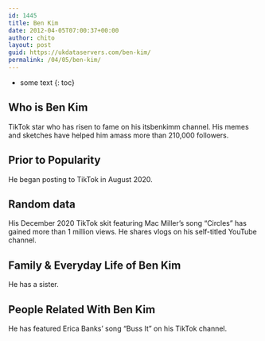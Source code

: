 ```yaml
---
id: 1445
title: Ben Kim
date: 2012-04-05T07:00:37+00:00
author: chito
layout: post
guid: https://ukdataservers.com/ben-kim/
permalink: /04/05/ben-kim/
---
```


* some text
{: toc}


## Who is  Ben Kim
                  
                  
                  
TikTok star who has risen to fame on his itsbenkimm channel. His memes and sketches have helped him amass more than 210,000 followers. 
                  
                
                
                
## Prior to Popularity 
                  
                  
                  
He began posting to TikTok in August 2020.
                  
                
                
                
## Random data 
                  
                  
                  
His December 2020 TikTok skit featuring Mac Miller&#8217;s song &#8220;Circles&#8221; has gained more than 1 million views. He shares vlogs on his self-titled YouTube channel. 
                  
                
                
                
## Family & Everyday Life of Ben Kim
                  
                  
                  
He has a sister.
                  
                
                
                
## People Related With  Ben Kim
                  
                  
                  
He has featured Erica Banks&#8217; song &#8220;Buss It&#8221; on his TikTok channel. 
                  
                
              
            
          
          
          
    
    
  
